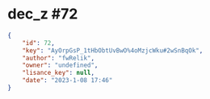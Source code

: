 
# dec_z #72
                
```JSON
{
    "id": 72,
    "key": "AyOrpGsP_1tHbObtUvBwO%4oMzjcWku#2wSnBqOk",
    "author": "fwRelik",
    "owner": "undefined",
    "lisance_key": null,
    "date": "2023-1-08 17:46"
}
```
    